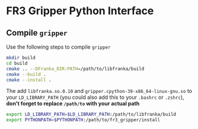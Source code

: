 # FR3 Gripper Python Interface

## Compile `gripper`

Use the following steps to compile `gripper`

```bash
mkdir build
cd build
cmake .. --DFranka_DIR:PATH=/path/to/libfranka/build
cmake --build .
cmake --install .
```

The add `libfranka.so.0.10` and `gripper.cpython-39-x86_64-linux-gnu.so` to your `LD_LIBRARY_PATH` (you could also add this to your `.bashrc` or `.zshrc`), **don't forget to replace `/path/to` with your actual path**

```bash
export LD_LIBRARY_PATH=$LD_LIBRARY_PATH:/path/to/libfranka/build
export PYTHONPATH=$PYTHONPATH:/path/to/fr3_gripper/install
```